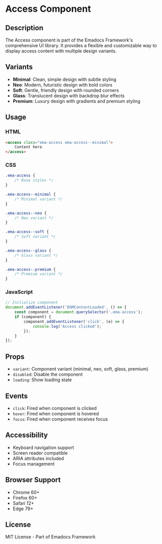# Access Component

## Description
The Access component is part of the Emadocs Framework's comprehensive UI library. It provides a flexible and customizable way to display access content with multiple design variants.

## Variants
- **Minimal**: Clean, simple design with subtle styling
- **Neo**: Modern, futuristic design with bold colors
- **Soft**: Gentle, friendly design with rounded corners
- **Glass**: Translucent design with backdrop blur effects
- **Premium**: Luxury design with gradients and premium styling

## Usage

### HTML
```html
<access class="ema-access ema-access--minimal">
    Content here
</access>
```

### CSS
```css
.ema-access {
    /* Base styles */
}

.ema-access--minimal {
    /* Minimal variant */
}

.ema-access--neo {
    /* Neo variant */
}

.ema-access--soft {
    /* Soft variant */
}

.ema-access--glass {
    /* Glass variant */
}

.ema-access--premium {
    /* Premium variant */
}
```

### JavaScript
```javascript
// Initialize component
document.addEventListener('DOMContentLoaded', () => {
    const component = document.querySelector('.ema-access');
    if (component) {
        component.addEventListener('click', (e) => {
            console.log('Access clicked');
        });
    }
});
```

## Props
- `variant`: Component variant (minimal, neo, soft, glass, premium)
- `disabled`: Disable the component
- `loading`: Show loading state

## Events
- `click`: Fired when component is clicked
- `hover`: Fired when component is hovered
- `focus`: Fired when component receives focus

## Accessibility
- Keyboard navigation support
- Screen reader compatible
- ARIA attributes included
- Focus management

## Browser Support
- Chrome 60+
- Firefox 60+
- Safari 12+
- Edge 79+

## License
MIT License - Part of Emadocs Framework
